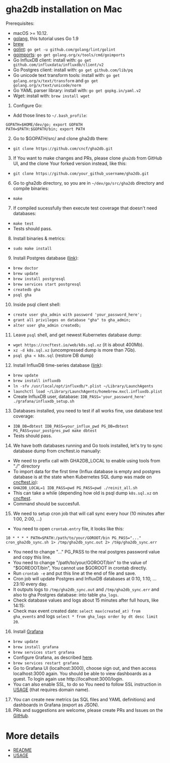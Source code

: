 # gha2db installation on Mac

Prerequisites:
- macOS >= 10.12.
- [golang](https://golang.org), this tutorial uses Go 1.9
- [brew](https://brew.sh)
- [golint](https://github.com/golang/lint): `go get -u github.com/golang/lint/golint`
- [goimports](https://godoc.org/golang.org/x/tools/cmd/goimports): `go get golang.org/x/tools/cmd/goimports`
- Go InfluxDB client: install with: `go get github.com/influxdata/influxdb/client/v2`
- Go Postgres client: install with: `go get github.com/lib/pq`
- Go unicode text transform tools: install with: `go get golang.org/x/text/transform` and `go get golang.org/x/text/unicode/norm`
- Go YAML parser library: install with: `go get gopkg.in/yaml.v2`
- Wget: install with: `brew install wget`

1. Configure Go:
- Add those lines to `~/.bash_profile`:
```
GOPATH=$HOME/dev/go; export GOPATH
PATH=$PATH:$GOPATH/bin; export PATH
```
2. Go to $GOPATH/src/ and clone gha2db there:
- `git clone https://github.com/cncf/gha2db.git`
3. If You want to make changes and PRs, please clone `gha2db` from GitHub UI, and the clone Your forked version instead, like this:
- `git clone https://github.com/your_github_username/gha2db.git`
6. Go to gha2db directory, so you are in `~/dev/go/src/gha2db` directory and compile binaries:
- `make`
7. If compiled sucessfully then execute test coverage that doesn't need databases:
- `make test`
- Tests should pass.
8. Install binaries & metrics:
- `sudo make install`

9. Install Postgres database ([link](https://gist.github.com/sgnl/609557ebacd3378f3b72)):
- `brew doctor`
- `brew update`
- `brew install postgresql`
- `brew services start postgresql`
- `createdb gha`
- `psql gha`
10. Inside psql client shell:
- `create user gha_admin with password 'your_password_here';`
- `grant all privileges on database "gha" to gha_admin;`
- `alter user gha_admin createdb;`
11. Leave `psql` shell, and get newest Kubernetes database dump:
- `wget https://cncftest.io/web/k8s.sql.xz` (it is about 400Mb).
- `xz -d k8s.sql.xz` (uncompressed dump is more than 7Gb).
- `psql gha < k8s.sql` (restore DB dump)

12. Install InfluxDB time-series database ([link](https://docs.influxdata.com/influxdb/v0.9/introduction/installation/)):
- `brew update`
- `brew install influxdb`
- `ln -sfv /usr/local/opt/influxdb/*.plist ~/Library/LaunchAgents`
- `launchctl load ~/Library/LaunchAgents/homebrew.mxcl.influxdb.plist`
- Create InfluxDB user, database: `IDB_PASS='your_password_here' ./grafana/influxdb_setup.sh`

13. Databases installed, you need to test if all works fine, use database test coverage:
- `IDB_DB=dbtest IDB_PASS=your_influx_pwd PG_DB=dbtest PG_PASS=your_postgres_pwd make dbtest`
- Tests should pass.

14. We have both databases running and Go tools installed, let's try to sync database dump from cncftest.io manually:
- We need to prefix call with GHA2DB_LOCAL to enable using tools from "./" directory
- To import data for the first time (Influx database is empty and postgres database is at the state when Kubernetes SQL dump was made on [cncftest.io](https://cncftest.io)):
- `GHA2DB_LOCAL=1 IDB_PASS=pwd PG_PASS=pwd ./reinit_all.sh`
- This can take a while (depending how old is psql dump `k8s.sql.xz` on [cncftest](https://cncftest.io).
- Command should be succesfull.

15. We need to setup cron job that will call sync every hour (10 minutes after 1:00, 2:00, ...)
- You need to open `crontab.entry` file, it looks like this:
```
10 * * * * PATH=$PATH:/path/to/your/GOROOT/bin PG_PASS="..." cron_gha2db_sync.sh 1> /tmp/gha2db_sync.out 2> /tmp/gha2db_sync.err
```
- You need to change "..." PG_PASS to the real postgres password value and copy this line.
- You need to change "/path/to/your/GOROOT/bin" to the value of "$GOREOOT/bin", You cannot use $GOROOT in crontab directly.
- Run `crontab -e` and put this line at the end of file and save.
- Cron job will update Postgres and InfluxDB databases at 0:10, 1:10, ... 23:10 every day.
- It outputs logs to `/tmp/gha2db_sync.out` and `/tmp/gha2db_sync.err` and also to gha Postgres database: into table `gha_logs`.
- Check database values and logs about 15 minutes after full hours, like 14:15:
- Check max event created date: `select max(created_at) from gha_events` and logs `select * from gha_logs order by dt desc limit 20`.

16. Install [Grafana](http://docs.grafana.org/installation/mac/)
- `brew update`
- `brew install grafana`
- `brew services start grafana`
- Configure Grafana, as described [here](https://github.com/cncf/gha2db/blob/master/GRAFANA.md).
- `brew services restart grafana`
- Go to Grafana UI (localhost:3000), choose sign out, and then access localhost:3000 again. You should be able to view dashboards as a guest. To login again use http://localhost:3000/login.
- You can also enable SSL, to do so You need to follow SSL instruction in [USAGE](https://github.com/cncf/gha2db/blob/master/USAGE.md) (that requires domain name).

17. You can create new metrics (as SQL files and YAML definitions) and dashboards in Grafana (export as JSON).
18. PRs and suggestions are welcome, please create PRs and Issues on the [GitHub](https://github.com/cncf/gha2db).


# More details
- [README](https://github.com/cncf/gha2db/blob/master/README.md)
- [USAGE](https://github.com/cncf/gha2db/blob/master/USAGE.md)
